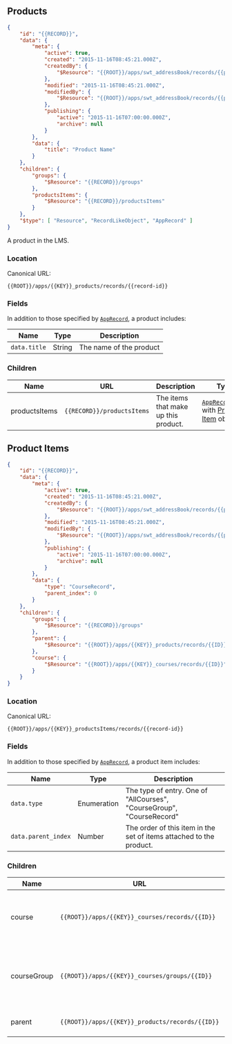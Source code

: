 ## Products

```json
{
	"id": "{{RECORD}}",
	"data": {
		"meta": {
			"active": true,
			"created": "2015-11-16T08:45:21.000Z",
			"createdBy": {
				"$Resource": "{{ROOT}}/apps/swt_addressBook/records/{{person-id}}"
			},
			"modified": "2015-11-16T08:45:21.000Z",
			"modifiedBy": {
				"$Resource": "{{ROOT}}/apps/swt_addressBook/records/{{person-id}}"
			},
			"publishing": {
				"active": "2015-11-16T07:00:00.000Z",
				"archive": null
			}
		},
		"data": {
			"title": "Product Name"
		}
	},
	"children": {
		"groups": {
			"$Resource": "{{RECORD}}/groups"
		},
		"productsItems": {
			"$Resource": "{{RECORD}}/productsItems"
		}
	},
	"$type": [ "Resource", "RecordLikeObject", "AppRecord" ]
}
```

A product in the LMS.

### Location

Canonical URL:

``{{ROOT}}/apps/{{KEY}}_products/records/{{record-id}}``

### Fields

In addition to those specified by [``AppRecord``](#record-apprecord), a product includes:

Name | Type | Description
---- | ---- | -----------
``data.title`` | String | The name of the product

### Children

Name | URL | Description | Type
--- | --- | --- | ---
productsItems | ``{{RECORD}}/productsItems`` | The items that make up this product. | [``AppRecordList``](#collection-types) with [Product Item](#product-item) objects

## Product Items

```json
{
	"id": "{{RECORD}}",
	"data": {
		"meta": {
			"active": true,
			"created": "2015-11-16T08:45:21.000Z",
			"createdBy": {
				"$Resource": "{{ROOT}}/apps/swt_addressBook/records/{{person-id}}"
			},
			"modified": "2015-11-16T08:45:21.000Z",
			"modifiedBy": {
				"$Resource": "{{ROOT}}/apps/swt_addressBook/records/{{person-id}}"
			},
			"publishing": {
				"active": "2015-11-16T07:00:00.000Z",
				"archive": null
			}
		},
		"data": {
			"type": "CourseRecord",
			"parent_index": 0
		}
	},
	"children": {
		"groups": {
			"$Resource": "{{RECORD}}/groups"
		},
		"parent": {
			"$Resource": "{{ROOT}}/apps/{{KEY}}_products/records/{{ID}}"
		},
		"course": {
			"$Resource": "{{ROOT}}/apps/{{KEY}}_courses/records/{{ID}}"
		}
	}
}
```

### Location

Canonical URL:

``{{ROOT}}/apps/{{KEY}}_productsItems/records/{{record-id}}``

### Fields

In addition to those specified by [``AppRecord``](#record-apprecord), a product item includes:

Name | Type | Description
--- | --- | ---
``data.type`` | Enumeration | The type of entry. One of "AllCourses", "CourseGroup", "CourseRecord"
``data.parent_index`` | Number | The order of this item in the set of items attached to the product.

### Children

Name | URL | Description | Type
--- | --- | --- | ---
course | ``{{ROOT}}/apps/{{KEY}}_courses/records/{{ID}}`` | The course that is attached to this product item, when ``data.type`` is 'CourseRecord'. | [``AppRecord``](#record-apprecord) from [Courses](#courses)
courseGroup | ``{{ROOT}}/apps/{{KEY}}_courses/groups/{{ID}}`` | The group of courses that is attached to this product item, when ``data.type`` is 'CourseGroup' | [``AppGroup``](#group-appgroup) from [Courses](#courses)
parent | ``{{ROOT}}/apps/{{KEY}}_products/records/{{ID}}`` | The product that this item is attached to. | [``AppRecord``](#record-apprecord) from [Products](#products)
